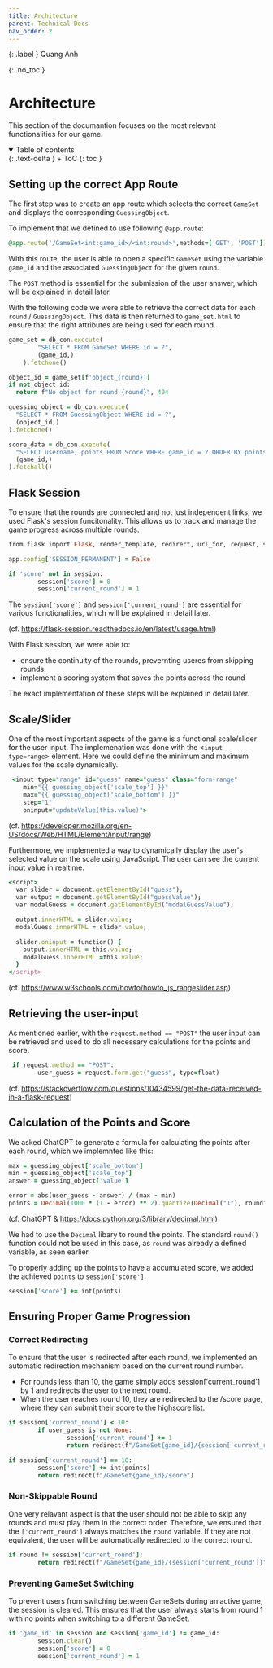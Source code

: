 ```yaml
---
title: Architecture
parent: Technical Docs
nav_order: 2
---
```


{: .label }
Quang Anh

{: .no_toc }
# Architecture

This section of the documantion focuses on the most relevant functionalities for our game.

<details open markdown="block">
{: .text-delta }
<summary>Table of contents</summary>
+ ToC
{: toc }
</details>

## Setting up the correct App Route

The first step was to create an app route which selects the correct `GameSet` and displays the corresponding `GuessingObject`.

To implement that we defined to use following `@app.route`:

```ruby
@app.route('/GameSet<int:game_id>/<int:round>',methods=['GET', 'POST'])
```
With this route, the user is able to open a specific `GameSet` using the variable `game_id` and the associated `GuessingObject` for the given `round`.

The `POST` method is essential for the submission of the user answer, which will be explained in detail later.

With the following code we were able to retrieve the correct data for each `round` / `GuessingObject`. This data is then returned to `game_set.html` to ensure that the right attributes are being used for each round.

```ruby
game_set = db_con.execute(
        "SELECT * FROM GameSet WHERE id = ?",
        (game_id,)
    ).fetchone()

object_id = game_set[f'object_{round}']  
if not object_id:
  return f"No object for round {round}", 404

guessing_object = db_con.execute(
  "SELECT * FROM GuessingObject WHERE id = ?",
  (object_id,)
).fetchone()

score_data = db_con.execute(
  "SELECT username, points FROM Score WHERE game_id = ? ORDER BY points DESC", 
  (game_id,)
).fetchall()
```

## Flask Session

To ensure that the rounds are connected and not just independent links, we used Flask's session funcitonality. This allows us to track and manage the game progress across multiple rounds.

```ruby
from flask import Flask, render_template, redirect, url_for, request, session

app.config['SESSION_PERMANENT'] = False

if 'score' not in session:
        session['score'] = 0
        session['current_round'] = 1
```
The  `session['score']` and `session['current_round']` are essential for various functionalities, which will be explained in detail later.

(cf. https://flask-session.readthedocs.io/en/latest/usage.html)

With Flask session, we were able to:
- ensure the continuity of the rounds, prevernting useres from skipping rounds.
- implement a scoring system that saves the points across the round
  
The exact implementation of these steps will be explained in detail later.

## Scale/Slider

One of the most important aspects of the game is a functional scale/slider for the user input. The implemenation was done with the <`input type=range`> element. Here we could define the minimum and maximum values for the scale dynamically.

```ruby
 <input type="range" id="guess" name="guess" class="form-range"
    min="{{ guessing_object['scale_top'] }}" 
    max="{{ guessing_object['scale_bottom'] }}" 
    step="1" 
    oninput="updateValue(this.value)">
```
(cf. https://developer.mozilla.org/en-US/docs/Web/HTML/Element/input/range)

Furthermore, we implemented a way to dynamically display the user's selected value on the scale using JavaScript. The user can see the current input value in realtime.

```ruby
<script>
  var slider = document.getElementById("guess");
  var output = document.getElementById("guessValue");
  var modalGuess = document.getElementById("modalGuessValue");

  output.innerHTML = slider.value;
  modalGuess.innerHTML = slider.value;

  slider.oninput = function() {
    output.innerHTML = this.value;
    modalGuess.innerHTML =this.value;
  }
</script>
```
(cf. https://www.w3schools.com/howto/howto_js_rangeslider.asp)

## Retrieving the user-input

As mentioned earlier, with the `request.method == "POST"` the user input can be retrieved and used to do all necessary calculations for the points and score.

```ruby
 if request.method == "POST":
        user_guess = request.form.get("guess", type=float)  
```
(cf. https://stackoverflow.com/questions/10434599/get-the-data-received-in-a-flask-request)

## Calculation of the Points and Score

We asked ChatGPT to generate a formula for calculating the points after each round, which we implemnted like this:

```ruby
max = guessing_object['scale_bottom'] 
min = guessing_object['scale_top'] 
answer = guessing_object['value']

error = abs(user_guess - answer) / (max - min)
points = Decimal(1000 * (1 - error) ** 2).quantize(Decimal("1"), rounding=ROUND_HALF_UP)
```
(cf. ChatGPT & https://docs.python.org/3/library/decimal.html)

We had to use the `Decimal` libary to round the points. The standard `round()` function could not be used in this case, as `round` was already a defined variable, as seen earlier.

To properly adding up the points to have a accumulated score, we added the achieved `points` to `session['score']`.

```ruby
session['score'] += int(points)
```

## Ensuring Proper Game Progression

### Correct Redirecting

To ensure that the user is redirected after each round, we implemented an automatic redirection mechanism based on the current round number.
- For rounds less than 10, the game simply adds session['current_round'] by 1 and redirects the user to the next round.
- When the user reaches round 10, they are redirected to the /score page, where they can submit their score to the highscore list.

```ruby
if session['current_round'] < 10:
        if user_guess is not None:
                session['current_round'] += 1   
                return redirect(f"/GameSet{game_id}/{session['current_round']}")

if session['current_round'] == 10:
        session['score'] += int(points)
        return redirect(f"/GameSet{game_id}/score")
```
### Non-Skippable Round

One very relavant aspect is that the user should not be able to skip any rounds and must play them in the correct order. Therefore, we ensured that the `['current_round']` always matches the `round` variable. If they are not equivalent, the user will be automatically redirected to the correct round.

```ruby
if round != session['current_round']:
        return redirect(f"/GameSet{game_id}/{session['current_round']}")
```
### Preventing GameSet Switching 

To prevent users from switching between GameSets during an active game, the session is cleared. This ensures that the user always starts from round 1 with no points when switching to a different GameSet.

```ruby
if 'game_id' in session and session['game_id'] != game_id:
        session.clear()
        session['score'] = 0
        session['current_round'] = 1
```
